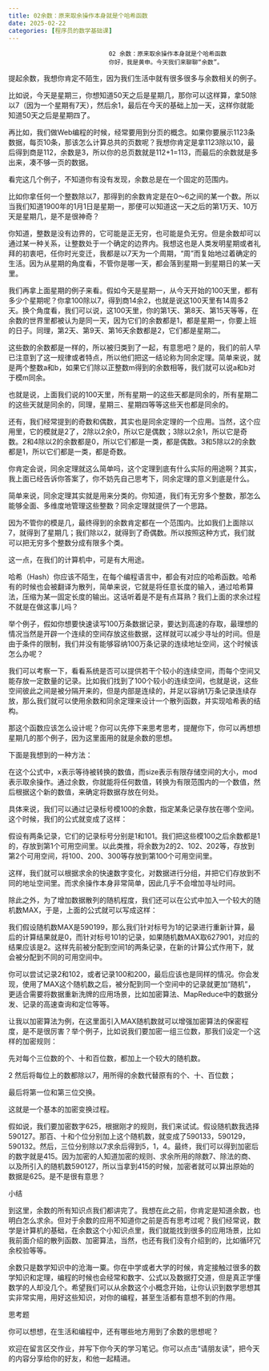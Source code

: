 ```yaml
---
title: 02余数：原来取余操作本身就是个哈希函数
date: 2025-02-22
categories: [程序员的数学基础课]
---
```

```text
                            02 余数：原来取余操作本身就是个哈希函数
                            你好，我是黄申。今天我们来聊聊“余数”。
```

提起余数，我想你肯定不陌生，因为我们生活中就有很多很多与余数相关的例子。

比如说，今天是星期三，你想知道50天之后是星期几，那你可以这样算，拿50除以7（因为一个星期有7天），然后余1，最后在今天的基础上加一天，这样你就能知道50天之后是星期四了。

再比如，我们做Web编程的时候，经常要用到分页的概念。如果你要展示1123条数据，每页10条，那该怎么计算总共的页数呢？我想你肯定是拿1123除以10，最后得到商是112，余数是3，所以你的总页数就是112+1=113，而最后的余数就是多出来，凑不够一页的数据。

看完这几个例子，不知道你有没有发现，余数总是在一个固定的范围内。

比如你拿任何一个整数除以7，那得到的余数肯定是在0～6之间的某一个数。所以当我们知道1900年的1月1日是星期一，那便可以知道这一天之后的第1万天、10万天是星期几，是不是很神奇？

你知道，整数是没有边界的，它可能是正无穷，也可能是负无穷。但是余数却可以通过某一种关系，让整数处于一个确定的边界内。我想这也是人类发明星期或者礼拜的初衷吧，任你时光变迁，我都是以7天为一个周期，“周”而复始地过着确定的生活。因为从星期的角度看，不管你是哪一天，都会落到星期一到星期日的某一天里。

我们再拿上面星期的例子来看。假如今天是星期一，从今天开始的100天里，都有多少个星期呢？你拿100除以7，得到商14余2，也就是说这100天里有14周多2天。换个角度看，我们可以说，这100天里，你的第1天、第8天、第15天等等，在余数的世界里都被认为是同一天，因为它们的余数都是1，都是星期一，你要上班的日子。同理，第2天、第9天、第16天余数都是2，它们都是星期二。

这些数的余数都是一样的，所以被归类到了一起，有意思吧？是的，我们的前人早已注意到了这一规律或者特点，所以他们把这一结论称为同余定理。简单来说，就是两个整数a和b，如果它们除以正整数m得到的余数相等，我们就可以说a和b对于模m同余。

也就是说，上面我们说的100天里，所有星期一的这些天都是同余的，所有星期二的这些天就是同余的，同理，星期三、星期四等等这些天也都是同余的。

还有，我们经常提到的奇数和偶数，其实也是同余定理的一个应用。当然，这个应用里，它的模就是2了，2除以2余0，所以它是偶数；3除以2余1，所以它是奇数。2和4除以2的余数都是0，所以它们都是一类，都是偶数。3和5除以2的余数都是1，所以它们都是一类，都是奇数。

你肯定会说，同余定理就这么简单吗，这个定理到底有什么实际的用途啊？其实，我上面已经告诉你答案了，你不妨先自己思考下，同余定理的意义到底是什么。

简单来说，同余定理其实就是用来分类的。你知道，我们有无穷多个整数，那怎么能够全面、多维度地管理这些整数？同余定理就提供了一个思路。

因为不管你的模是几，最终得到的余数肯定都在一个范围内。比如我们上面除以7，就得到了星期几；我们除以2，就得到了奇偶数。所以按照这种方式，我们就可以把无穷多个整数分成有限多个类。

这一点，在我们的计算机中，可是有大用途。

哈希（Hash）你应该不陌生，在每个编程语言中，都会有对应的哈希函数。哈希有的时候也会被翻译为散列，简单来说，它就是将任意长度的输入，通过哈希算法，压缩为某一固定长度的输出。这话听着是不是有点耳熟？我们上面的求余过程不就是在做这事儿吗？

举个例子，假如你想要快速读写100万条数据记录，要达到高速的存取，最理想的情况当然是开辟一个连续的空间存放这些数据，这样就可以减少寻址的时间。但是由于条件的限制，我们并没有能够容纳100万条记录的连续地址空间，这个时候该怎么办呢？

我们可以考察一下，看看系统是否可以提供若干个较小的连续空间，而每个空间又能存放一定数量的记录。比如我们找到了100个较小的连续空间，也就是说，这些空间彼此之间是被分隔开来的，但是内部是连续的，并足以容纳1万条记录连续存放，那么我们就可以使用余数和同余定理来设计一个散列函数，并实现哈希表的结构。

那这个函数应该怎么设计呢？你可以先停下来思考思考，提醒你下，你可以再想想星期几的那个例子，因为这里面用的就是余数的思想。



下面是我想到的一种方法：



在这个公式中，x表示等待被转换的数值，而size表示有限存储空间的大小，mod表示取余操作。通过余数，你就能将任何数值，转换为有限范围内的一个数值，然后根据这个新的数值，来确定将数据存放在何处。

具体来说，我们可以通过记录标号模100的余数，指定某条记录存放在哪个空间。这个时候，我们的公式就变成了这样：



假设有两条记录，它们的记录标号分别是1和101。我们把这些模100之后余数都是1的，存放到第1个可用空间里。以此类推，将余数为2的2、102、202等，存放到第2个可用空间，将100、200、300等存放到第100个可用空间里。

这样，我们就可以根据求余的快速数字变化，对数据进行分组，并把它们存放到不同的地址空间里。而求余操作本身非常简单，因此几乎不会增加寻址时间。



除此之外，为了增加数据散列的随机程度，我们还可以在公式中加入一个较大的随机数MAX，于是，上面的公式就可以写成这样：



我们假设随机数MAX是590199，那么我们针对标号为1的记录进行重新计算，最后的计算结果就是0，而针对标号101的记录，如果随机数MAX取627901，对应的结果应该是2。这样先前被分配到空间1的两条记录，在新的计算公式作用下，就会被分配到不同的可用空间中。

你可以尝试记录2和102，或者记录100和200，最后应该也是同样的情况。你会发现，使用了MAX这个随机数之后，被分配到同一个空间中的记录就更加“随机”，更适合需要将数据重新洗牌的应用场景，比如加密算法、MapReduce中的数据分发、记录的高速查询和定位等等。

让我以加密算法为例，在这里面引入MAX随机数就可以增强加密算法的保密程度，是不是很厉害？举个例子，比如说我们要加密一组三位数，那我们设定一个这样的加密规则：


先对每个三位数的个、十和百位数，都加上一个较大的随机数。


2 然后将每位上的数都除以7，用所得的余数代替原有的个、十、百位数；


最后将第一位和第三位交换。


这就是一个基本的加密变换过程。

假如说，我们要加密数字625，根据刚才的规则，我们来试试。假设随机数我选择590127。那百、十和个位分别加上这个随机数，就变成了590133，590129，590132。然后，三位分别除以7求余后得到5，1，4。最终，我们可以得到加密后的数字就是415。因为加密的人知道加密的规则、求余所用的除数7、除法的商、以及所引入的随机数590127，所以当拿到415的时候，加密者就可以算出原始的数据是625。是不是很有意思？

小结

到这里，余数的所有知识点我们都讲完了。我想在此之前，你肯定是知道余数，也明白怎么求余。但对于余数的应用不知道你之前是否有思考过呢？我们经常说，数学是计算机的基础，在余数这个小知识点里，我们就能找到很多的应用场景，比如我前面介绍的散列函数、加密算法，当然，也还有我们没有介绍到的，比如循环冗余校验等等。

余数只是数学知识中的沧海一粟。你在中学或者大学的时候，肯定接触过很多的数学知识和定理，编程的时候也会经常和数字、公式以及数据打交道，但是真正学懂数学的人却没几个。希望我们可以从余数这个小概念开始，让你认识到数学思想其实非常实用，用好这些知识，对你的编程，甚至生活都有意想不到的作用。



思考题

你可以想想，在生活和编程中，还有哪些地方用到了余数的思想呢？

欢迎在留言区交作业，并写下你今天的学习笔记。你可以点击“请朋友读”，把今天的内容分享给你的好友，和他一起精进。

                        
                        
                            